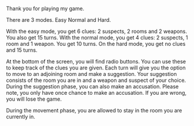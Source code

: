 Thank you for playing my game. 

There are 3 modes. Easy Normal and Hard.

With the easy mode, you get 6 clues: 2 suspects, 2 rooms and 2 weapons. You also get 15 turns.
With the normal mode, you get 4 clues: 2 suspects, 1 room and 1 weapon. You get 10 turns. 
On the hard mode, you get no clues and 15 turns. 

At the bottom of the screen, you will find radio buttons. You can use these to keep track of the clues you are given. Each turn will give you the option to move to an adjoining room and make a suggestion. Your suggestion consists of the room you are in and a weapon and suspect of your choice. During the suggestion phase, you can also make an accusation. Please note, you only have once chance to make an accusation. If you are wrong, you will lose the game. 

During the movement phase, you are allowed to stay in the room you are currently in. 

